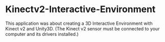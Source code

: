 # Kinectv2-Interactive-Environment
This application was about creating a 3D Interactive Environment with Kinect v2 and Unity3D. (The Kinect v2 sensor must be connected to your computer and its drivers installed.)
